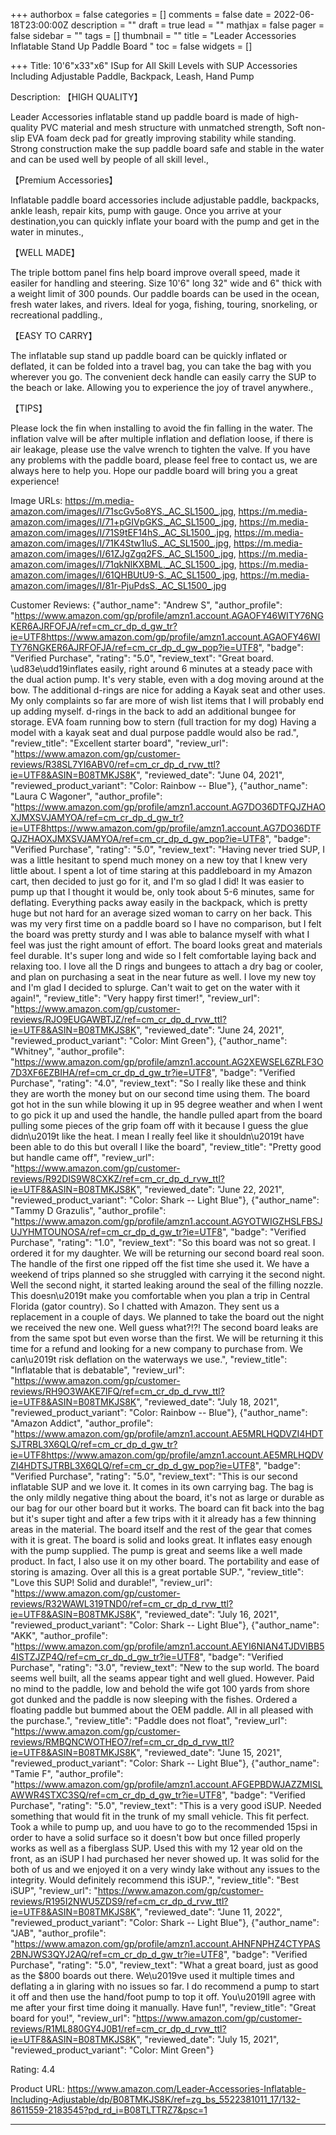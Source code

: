 +++
authorbox = false
categories = []
comments = false
date = 2022-06-18T23:00:00Z
description = ""
draft = true
lead = ""
mathjax = false
pager = false
sidebar = ""
tags = []
thumbnail = ""
title = "Leader Accessories Inflatable Stand Up Paddle Board "
toc = false
widgets = []

+++
Title:
10'6"x33"x6" ISup for All Skill Levels with SUP Accessories Including Adjustable Paddle, Backpack, Leash, Hand Pump

Description:
【HIGH QUALITY】

Leader Accessories inflatable stand up paddle board is made of high-quality PVC material and mesh structure with unmatched strength, Soft non-slip EVA foam deck pad for greatly improving stability while standing. Strong construction make the sup paddle board safe and stable in the water and can be used well by people of all skill level., 

【Premium Accessories】

Inflatable paddle board accessories include adjustable paddle, backpacks, ankle leash, repair kits, pump with gauge. Once you arrive at your destination,you can quickly inflate your board with the pump and get in the water in minutes., 

【WELL MADE】

The triple bottom panel fins help board improve overall speed, made it easiler for handling and steering. Size 10'6" long 32" wide and 6" thick with a weight limit of 300 pounds. Our paddle boards can be used in the ocean, fresh water lakes, and rivers. Ideal for yoga, fishing, touring, snorkeling, or recreational paddling., 

【EASY TO CARRY】

The inflatable sup stand up paddle board can be quickly inflated or deflated, it can be folded into a travel bag, you can take the bag with you wherever you go. The convenient deck handle can easily carry the SUP to the beach or lake. Allowing you to experience the joy of travel anywhere., 

【TIPS】

Please lock the fin when installing to avoid the fin falling in the water. The inflation valve will be after multiple inflation and deflation loose, if there is air leakage, please use the valve wrench to tighten the valve. If you have any problems with the paddle board, please feel free to contact us, we are always here to help you. Hope our paddle board will bring you a great experience!

Image URLs:
https://m.media-amazon.com/images/I/71scGv5o8YS._AC_SL1500_.jpg, https://m.media-amazon.com/images/I/71+pGIVpGKS._AC_SL1500_.jpg, https://m.media-amazon.com/images/I/71S9tEF14hS._AC_SL1500_.jpg, https://m.media-amazon.com/images/I/71K4Stw1luS._AC_SL1500_.jpg, https://m.media-amazon.com/images/I/61ZJgZgq2FS._AC_SL1500_.jpg, https://m.media-amazon.com/images/I/71qkNlKXBML._AC_SL1500_.jpg, https://m.media-amazon.com/images/I/61QHBUtU9-S._AC_SL1500_.jpg, https://m.media-amazon.com/images/I/81r-PjuPdsS._AC_SL1500_.jpg

Customer Reviews:
{"author_name": "Andrew S", "author_profile": "https://www.amazon.com/gp/profile/amzn1.account.AGAOFY46WITY76NGKER6AJRFOFJA/ref=cm_cr_dp_d_gw_tr?ie=UTF8https://www.amazon.com/gp/profile/amzn1.account.AGAOFY46WITY76NGKER6AJRFOFJA/ref=cm_cr_dp_d_gw_pop?ie=UTF8", "badge": "Verified Purchase", "rating": "5.0", "review_text": "Great board. \\ud83e\\udd19inflates easily, right around 6 minutes at a steady pace with the dual action pump. It's very stable, even with a dog moving around at the bow. The additional d-rings are nice for adding a Kayak seat and other uses. My only complaints so far are more of wish list items that I will probably end up adding myself. d-rings in the back to add an additional bungee for storage. EVA foam running bow to stern (full traction for my dog) Having a model with a kayak seat and dual purpose paddle would also be rad.", "review_title": "Excellent starter board", "review_url": "https://www.amazon.com/gp/customer-reviews/R38SL7YI6ABV0/ref=cm_cr_dp_d_rvw_ttl?ie=UTF8&ASIN=B08TMKJS8K", "reviewed_date": "June 04, 2021", "reviewed_product_variant": "Color: Rainbow -- Blue"}, {"author_name": "Laura C Wagoner", "author_profile": "https://www.amazon.com/gp/profile/amzn1.account.AG7DO36DTFQJZHAOXJMXSVJAMYOA/ref=cm_cr_dp_d_gw_tr?ie=UTF8https://www.amazon.com/gp/profile/amzn1.account.AG7DO36DTFQJZHAOXJMXSVJAMYOA/ref=cm_cr_dp_d_gw_pop?ie=UTF8", "badge": "Verified Purchase", "rating": "5.0", "review_text": "Having never tried SUP, I was a little hesitant to spend much money on a new toy that I knew very little about. I spent a lot of time staring at this paddleboard in my Amazon cart, then decided to just go for it, and I'm so glad I did! It was easier to pump up that I thought it would be, only took about 5-6 minutes, same for deflating. Everything packs away easily in the backpack, which is pretty huge but not hard for an average sized woman to carry on her back. This was my very first time on a paddle board so I have no comparison, but I felt the board was pretty sturdy and I was able to balance myself with what I feel was just the right amount of effort. The board looks great and materials feel durable. It's super long and wide so I felt comfortable laying back and relaxing too. I love all the D rings and bungees to attach a dry bag or cooler, and plan on purchasing a seat in the near future as well. I love my new toy and I'm glad I decided to splurge. Can't wait to get on the water with it again!", "review_title": "Very happy first timer!", "review_url": "https://www.amazon.com/gp/customer-reviews/RJO9EUGAWBTJZ/ref=cm_cr_dp_d_rvw_ttl?ie=UTF8&ASIN=B08TMKJS8K", "reviewed_date": "June 24, 2021", "reviewed_product_variant": "Color: Mint Green"}, {"author_name": "Whitney", "author_profile": "https://www.amazon.com/gp/profile/amzn1.account.AG2XEWSEL6ZRLF3O7D3XF6EZBIHA/ref=cm_cr_dp_d_gw_tr?ie=UTF8", "badge": "Verified Purchase", "rating": "4.0", "review_text": "So I really like these and think they are worth the money but on our second time using them. The board got hot in the sun while blowing it up in 95 degree weather and when I went to go pick it up and used the handle, the handle pulled apart from the board pulling some pieces of the grip foam off with it because I guess the glue didn\\u2019t like the heat. I mean I really feel like it shouldn\\u2019t have been able to do this but overall I like the board", "review_title": "Pretty good but handle came off", "review_url": "https://www.amazon.com/gp/customer-reviews/R92DIS9W8CXKZ/ref=cm_cr_dp_d_rvw_ttl?ie=UTF8&ASIN=B08TMKJS8K", "reviewed_date": "June 22, 2021", "reviewed_product_variant": "Color: Shark -- Light Blue"}, {"author_name": "Tammy D Grazulis", "author_profile": "https://www.amazon.com/gp/profile/amzn1.account.AGYOTWIGZHSLFBSJUJYHMTOUNOSA/ref=cm_cr_dp_d_gw_tr?ie=UTF8", "badge": "Verified Purchase", "rating": "1.0", "review_text": "So this board was not so great. I ordered it for my daughter. We will be returning our second board real soon. The handle of the first one ripped off the fist time she used it. We have a weekend of trips planned so she struggled with carrying it the second night. Well the second night, it started leaking around the seal of the filling nozzle. This doesn\\u2019t make you comfortable when you plan a trip in Central Florida (gator country). So I chatted with Amazon. They sent us a replacement in a couple of days. We planned to take the board out the night we received the new one. Well guess what?!?! The second board leaks are from the same spot but even worse than the first. We will be returning it this time for a refund and looking for a new company to purchase from. We can\\u2019t risk deflation on the waterways we use.", "review_title": "Inflatable that is debatable", "review_url": "https://www.amazon.com/gp/customer-reviews/RH9O3WAKE7IFQ/ref=cm_cr_dp_d_rvw_ttl?ie=UTF8&ASIN=B08TMKJS8K", "reviewed_date": "July 18, 2021", "reviewed_product_variant": "Color: Rainbow -- Blue"}, {"author_name": "Amazon Addict", "author_profile": "https://www.amazon.com/gp/profile/amzn1.account.AE5MRLHQDVZI4HDTSJTRBL3X6QLQ/ref=cm_cr_dp_d_gw_tr?ie=UTF8https://www.amazon.com/gp/profile/amzn1.account.AE5MRLHQDVZI4HDTSJTRBL3X6QLQ/ref=cm_cr_dp_d_gw_pop?ie=UTF8", "badge": "Verified Purchase", "rating": "5.0", "review_text": "This is our second inflatable SUP and we love it. It comes in its own carrying bag. The bag is the only mildly negative thing about the board, it's not as large or durable as our bag for our other board but it works. The board can fit back into the bag but it's super tight and after a few trips with it it already has a few thinning areas in the material. The board itself and the rest of the gear that comes with it is great. The board is solid and looks great. It inflates easy enough with the pump supplied. The pump is great and seems like a well made product. In fact, I also use it on my other board. The portability and ease of storing is amazing. Over all this is a great portable SUP.", "review_title": "Love this SUP! Solid and durable!", "review_url": "https://www.amazon.com/gp/customer-reviews/R32WAWL319TND0/ref=cm_cr_dp_d_rvw_ttl?ie=UTF8&ASIN=B08TMKJS8K", "reviewed_date": "July 16, 2021", "reviewed_product_variant": "Color: Shark -- Light Blue"}, {"author_name": "AKK", "author_profile": "https://www.amazon.com/gp/profile/amzn1.account.AEYI6NIAN4TJDVIBB54ISTZJZP4Q/ref=cm_cr_dp_d_gw_tr?ie=UTF8", "badge": "Verified Purchase", "rating": "3.0", "review_text": "New to the sup world. The board seems well built, all the seams appear tight and well glued. However. Paid no mind to the paddle, low and behold the wife got 100 yards from shore got dunked and the paddle is now sleeping with the fishes. Ordered a floating paddle but bummed about the OEM paddle. All in all pleased with the purchase.", "review_title": "Paddle does not float", "review_url": "https://www.amazon.com/gp/customer-reviews/RMBQNCWOTHEO7/ref=cm_cr_dp_d_rvw_ttl?ie=UTF8&ASIN=B08TMKJS8K", "reviewed_date": "June 15, 2021", "reviewed_product_variant": "Color: Shark -- Light Blue"}, {"author_name": "Tamie F", "author_profile": "https://www.amazon.com/gp/profile/amzn1.account.AFGEPBDWJAZZMISLAWWR4STXC3SQ/ref=cm_cr_dp_d_gw_tr?ie=UTF8", "badge": "Verified Purchase", "rating": "5.0", "review_text": "This is a very good iSUP. Needed something that would fit in the trunk of my small vehicle. This fit perfect. Took a while to pump up, and uou have to go to the recommended 15psi in order to have a solid surface so it doesn't bow but once filled properly works as well as a fiberglass SUP. Used this with my 12 year old on the front, as an iSUP I had purchased her never showed up. It was solid for the both of us and we enjoyed it on a very windy lake without any issues to the integrity. Would definitely recommend this iSUP.", "review_title": "Best iSUP", "review_url": "https://www.amazon.com/gp/customer-reviews/R195I2NWU5ZDS9/ref=cm_cr_dp_d_rvw_ttl?ie=UTF8&ASIN=B08TMKJS8K", "reviewed_date": "June 11, 2022", "reviewed_product_variant": "Color: Shark -- Light Blue"}, {"author_name": "JAB", "author_profile": "https://www.amazon.com/gp/profile/amzn1.account.AHNFNPHZ4CTYPAS2BNJWS3QYJ2AQ/ref=cm_cr_dp_d_gw_tr?ie=UTF8", "badge": "Verified Purchase", "rating": "5.0", "review_text": "What a great board, just as good as the $800 boards out there. We\\u2019ve used it multiple times and deflating a in glaring with no issues so far. I do recommend a pump to start it off and then use the hand/foot pump to top it off. You\\u2019ll agree with me after your first time doing it manually. Have fun!", "review_title": "Great board for you!", "review_url": "https://www.amazon.com/gp/customer-reviews/R1ML880GY4J0B1/ref=cm_cr_dp_d_rvw_ttl?ie=UTF8&ASIN=B08TMKJS8K", "reviewed_date": "July 15, 2021", "reviewed_product_variant": "Color: Mint Green"}

Rating:
4\.4

Product URL:
https://www.amazon.com/Leader-Accessories-Inflatable-Including-Adjustable/dp/B08TMKJS8K/ref=zg_bs_5522381011_17/132-8611559-2183545?pd_rd_i=B08TLTTRZ7&psc=1

***